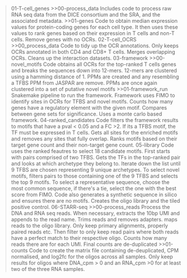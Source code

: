 >01-T-cell_genes
    >>00-process_data
        Includes code to process raw RNA seq data from the DICE consortium and the SRA, and the associated metadata.
    >>01-genes
        Code to obtain median expression values for protein-coding genes for each cell type. It then uses these values to rank genes based on their expression in T cells and non-T cells. Remove genes with no OCRs.
>02-T-cell_OCRS
    >>00_process_data
        Code to tidy up the OCR annotations. Only keeps OCRs annotated in both CD4 and CD8+ T cells. Merges overlapping OCRs. Cleans up the interaction datasets.
>03-framework
    >>00-novel_motifs
        Code obtains all OCRs for the top-ranked T cells genes and breaks the sequences down into 12-mers. 12-mers are clustered using a hamming distance of 1. PPMs are created and any resembling a TFBS PPM from JASPAR are remove. PPMs are once again clustered into a set of putative novel motifs
    >>01-framework_run
        Snakemake pipeline to run the framework. Framework uses FIMO to identify sites in OCRs for TFBS and novel motifs. Counts how many genes have a regulatory element with the given motif. Compares between gene sets for significance. Uses a monte carlo based framework.
>04-ranked_candidates
    Code filters the framework results to motifs that have a pval < 0.05 and a FC >2. If its a TFBS motif, the TF must be expressed in T cells. Gets all sites for the enriched motifs and removes any sites that fully overlap. Ranks motifs based on their target gene count and their non-target gene count.
>05-library
    Code uses the ranked feautres to select 18 candidate motifs. First starts with pairs comprised of two TFBS. Gets the TFs in the top-ranked pair and looks at which archetype they belong to. Iterate down the list until 9 TFBS are chosen representing 9 unique archetypes. To select novel motifs, filters pairs to those containing one of the 9 TFBS and selects the top 9 motifs. To select a representative sequence, choose the most common sequence, if there's a tie, select the one with the best score from FIMO. Code also generates a synthetic sequence in silico and ensures there are no motifs. Creates the oligo library and the tiled positive control.
>06-STARR-seq
    >>00-process_reads
        Process the DNA and RNA seq reads. When necessary, extracts the 10bp UMI and appends to the read name. Trims reads and removes adapters. maps reads to the oligo library. Only keep primary alignments, properly paired reads etc. Then filter to only keep read pairs where both reads have a perfect match to their respective oligo. Counts how many reads there are for each UMI. Final counts are de-duplicated
    >>01-counts
        Code to create the matrix file containing de-deuplicated, CPM normalised, and log2fc for the oligos across all samples. Only keep results for oligos where DNA_cpm > 0 and an RNA_cpm >0 for at least two of the three RNA samples. 


